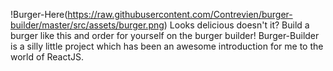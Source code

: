 !Burger-Here(https://raw.githubusercontent.com/Contrevien/burger-builder/master/src/assets/burger.png)
Looks delicious doesn't it?
Build a burger like this and order for yourself on the burger builder!
Burger-Builder is a silly little project which has been an awesome introduction for me to the world of ReactJS.
